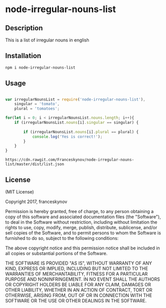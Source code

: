 node-irregular-nouns-list
========================

## Description
This is a list of irregular nouns in english

## Installation

```bash
npm i node-irregular-nouns-list
```

## Usage

```js

var irregularNounsList = require('node-irregular-nouns-list'),
    singular = 'tomato',
    plural = 'tomatoes';

for(let i = 0; i < irregularNounsList.nouns.length; i++){
    if (irregularNounsList.nouns[i].singular == singular) {
        
        if (irregularNounsList.nouns[i].plural == plural) {
            console.log('Yes is correct!');
        }
    }
}

```

```
https://cdn.rawgit.com/Franceskynov/node-irregular-nouns-list/master/dist/list.json
```

## License

(MIT License)

Copyright 2017,  franceskynov

Permission is hereby granted, free of charge, to any person obtaining a copy
of this software and associated documentation files (the "Software"), to deal
in the Software without restriction, including without limitation the rights
to use, copy, modify, merge, publish, distribute, sublicense, and/or sell
copies of the Software, and to permit persons to whom the Software is
furnished to do so, subject to the following conditions:

The above copyright notice and this permission notice shall be included in all
copies or substantial portions of the Software.

THE SOFTWARE IS PROVIDED "AS IS", WITHOUT WARRANTY OF ANY KIND, EXPRESS OR
IMPLIED, INCLUDING BUT NOT LIMITED TO THE WARRANTIES OF MERCHANTABILITY,
FITNESS FOR A PARTICULAR PURPOSE AND NONINFRINGEMENT. IN NO EVENT SHALL THE
AUTHORS OR COPYRIGHT HOLDERS BE LIABLE FOR ANY CLAIM, DAMAGES OR OTHER
LIABILITY, WHETHER IN AN ACTION OF CONTRACT, TORT OR OTHERWISE, ARISING FROM,
OUT OF OR IN CONNECTION WITH THE SOFTWARE OR THE USE OR OTHER DEALINGS IN THE
SOFTWARE.